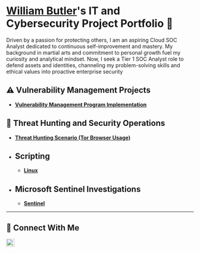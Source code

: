 # <a href="https://www.linkedin.com/in/williambutlercybersentinel/">William Butler</a>'s IT and Cybersecurity Project Portfolio 🔐

Driven by a passion for protecting others, I am an aspiring Cloud SOC Analyst dedicated to continuous self-improvement and mastery. My background in martial arts and commitment to personal growth fuel my curiosity and analytical mindset. Now, I seek a Tier 1 SOC Analyst role to defend assets and identities, channeling my problem-solving skills and ethical values into proactive enterprise security


## ⚠️ Vulnerability Management Projects

- **[Vulnerability Management Program Implementation](https://github.com/Will-B615/Vulnerability-Management/tree/main)**

## 🚨 Threat Hunting and Security Operations

- **[Threat Hunting Scenario (Tor Browser Usage)](https://github.com/Will-B615/Threat-Hunting-scenario-tor)**

- ## Scripting
  - **[Linux](https://github.com/Will-B615/Linux-sysadmin/blob/main/README.md)**
 
- ## Microsoft Sentinel Investigations
  - **[Sentinel](https://github.com/Will-B615/Identity-Breach-IR/blob/main/README.md)** 

<hr/>

## 🤳 Connect With Me


[<img align="left" alt="William's| LinkedIn" width="22px" src="https://cdn.jsdelivr.net/npm/simple-icons@v3/icons/linkedin.svg" />][linkedin]



[linkedin]: https://linkedin.com/in/williambutlercybersentinel

<!--
<img width="35" alt="image" src="https://github.com/user-attachments/assets/2f41c7cd-5ea8-4475-b451-a37161b6c3fb"> 
<img width="35" alt="image" src="https://github.com/user-attachments/assets/77649969-9910-4994-8b96-74a116cfb2a8">
-->
